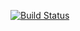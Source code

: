[![Build Status](https://travis-ci.org/arawak-io/arawak.io.svg?branch=master)](https://travis-ci.org/arawak-io/arawak.io)
